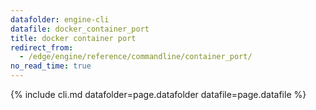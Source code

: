 ```yaml
---
datafolder: engine-cli
datafile: docker_container_port
title: docker container port
redirect_from:
  - /edge/engine/reference/commandline/container_port/
no_read_time: true
---
```

<!--
Sorry, but the contents of this page are automatically generated from
Docker's source code. If you want to suggest a change to the text that appears
here, you'll need to find the string by searching this repo:

https://github.com/docker/cli
-->

{% include cli.md datafolder=page.datafolder datafile=page.datafile %}
